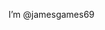 I’m @jamesgames69


<!---
jamesgames69/jamesgames69 is a ✨ special ✨ repository because its `README.md` (this file) appears on your GitHub profile.
You can click the Preview link to take a look at your changes.
--->
